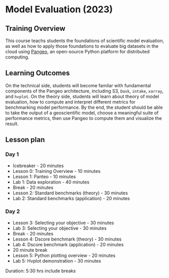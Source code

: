 # Model Evaluation (2023)

## Training Overview
This course teachs students the foundations of scientific model evaluation,
as well as how to apply those foundations to evaluate big datasets in the cloud
using [Pangeo](https://pangeo.io/), an open-source Python platform for distributed computing.

## Learning Outcomes
On the technical side,
students will become familar with fundamental components of the Pangeo architecture, including S3, `Dask`, `intake`, `xarray`, and `hvplot`.
On the theory side,
students will learn about theory of model evaluation, how to compute and interpret different metrics for benchmarking model performance.
By the end, the student should be able to take the output of a geoscientific model, choose a meaningful suite of performance metrics, then use Pangeo to compute them and visualize the result.

## Lesson plan
### Day 1
- Icebreaker - 20 minutes
- Lesson 0: Training Overview - 10 minutes
- Lesson 1: Panteo - 10 minutes
- Lab 1: Data exploration  - 40 minutes
- Break - 20 minutes
- Lesson 2: Standard benchmarks (theory) - 30 minutes
- Lab 2: Standard benchmarks (application) - 20 minutes
### Day 2
- Lesson 3: Selecting your objective - 30 minutes
- Lab 3: Selecting your objective - 30 minutes
- Break - 20 minutes
- Lesson 4: Dscore benchmark (theory) - 30 minutes
- Lab 4:  Dscore benchmark (application) - 20 minutes
- 20 minute break
- Lesson 5: Python plotting overview - 20 minutes
- Lab 5:  Hvplot demonstration - 30 minutes

Duration: 5:30 hrs include breaks
